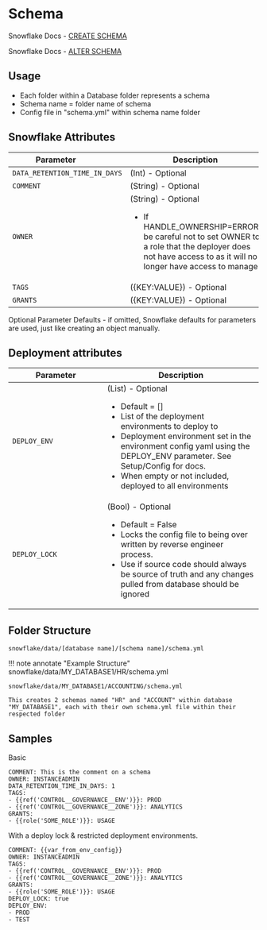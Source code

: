 # Schema

Snowflake Docs - [CREATE SCHEMA](https://docs.snowflake.com/en/sql-reference/sql/create-schema)

Snowflake Docs - [ALTER SCHEMA](https://docs.snowflake.com/en/sql-reference/sql/alter-schema)

## Usage 
* Each folder within a Database folder represents a schema
* Schema name = folder name of schema
* Config file in "schema.yml" within schema name folder

## Snowflake Attributes

| <div style="width:175px">Parameter</div>          | Description                          |
| ------------------------------------------------  | ------------------------------------ |
| `DATA_RETENTION_TIME_IN_DAYS`         | (Int) - Optional |
| `COMMENT`         | (String) - Optional |
| `OWNER`         | (String) - Optional <ul><li>If HANDLE_OWNERSHIP=ERROR, be careful not to set OWNER to a role that the deployer does not have access to as it will no longer have access to manage</li></ul>|
| `TAGS`         | ({KEY:VALUE}) - Optional |
| `GRANTS`         | ({KEY:VALUE}) - Optional |
        
Optional Parameter Defaults - if omitted, Snowflake defaults for parameters are used, just like creating an object manually.

## Deployment attributes

| <div style="width:175px">Parameter</div>          | Description                          |
| ------------------------------------------------  | ------------------------------------ |
| `DEPLOY_ENV`         | (List) - Optional <ul><li>Default = []</li><li>List of the deployment environments to deploy to</li><li>Deployment environment set in the environment config yaml using the DEPLOY_ENV parameter.  See Setup/Config for docs.</li><li>When empty or not included, deployed to all environments</li></ul> |
| `DEPLOY_LOCK`         | (Bool) - Optional <ul><li>Default = False</li><li>Locks the config file to being over written by reverse engineer process.</li><li>Use if source code should always be source of truth and any changes pulled from database should be ignored</li></ul> |

## Folder Structure

  `snowflake/data/[database name]/[schema name]/schema.yml`

!!! note annotate "Example Structure"
    snowflake/data/MY_DATABASE1/HR/schema.yml
    
    snowflake/data/MY_DATABASE1/ACCOUNTING/schema.yml
    
    This creates 2 schemas named "HR" and "ACCOUNT" within database "MY_DATABASE1", each with their own schema.yml file within their respected folder

## Samples

Basic
```
COMMENT: This is the comment on a schema
OWNER: INSTANCEADMIN
DATA_RETENTION_TIME_IN_DAYS: 1
TAGS:
- {{ref('CONTROL__GOVERNANCE__ENV')}}: PROD
- {{ref('CONTROL__GOVERNANCE__ZONE')}}: ANALYTICS
GRANTS:
- {{role('SOME_ROLE')}}: USAGE
```

With a deploy lock & restricted deployment environments.  
```
COMMENT: {{var_from_env_config}}
OWNER: INSTANCEADMIN
TAGS:
- {{ref('CONTROL__GOVERNANCE__ENV')}}: PROD
- {{ref('CONTROL__GOVERNANCE__ZONE')}}: ANALYTICS
GRANTS:
- {{role('SOME_ROLE')}}: USAGE
DEPLOY_LOCK: true
DEPLOY_ENV:
- PROD
- TEST
```